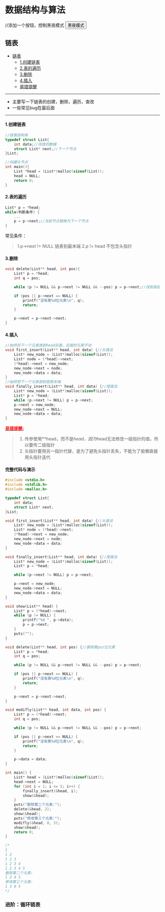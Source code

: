 # 数据结构与算法

//添加一个按钮，控制黑夜模式 
<button onclick="document.body.style.backgroundColor='#282c34'">黑夜模式</button>


## 链表
* [链表](#链表)
  * [1.创建链表](#1创建链表)
  * [2.表的遍历](#2表的遍历)
  * [3.删除](#3删除)
  * [4.插入](#4插入)
  * [易错提醒](#易错提醒)

***

* 主要写一下链表的创建，删除，遍历，查改
* 一些常见bug在最后面

***



#### 1.创建链表
```c
//链表结构体
typedef struct List{
    int data;//存放的数据
    struct List* next;//下一个节点
}List;

//创建头节点
int main(){
    List *head = (List*)malloc(sizeof(List));
    head = NULL;
    return 0;
}
```
#### 2.表的遍历
```c
List* p = *head;
while(判断条件) {
    ...
    p = p->next;//当前节点替换为下一个节点
}
```
常见条件：
> 1.p->next != NULL     链表到最末端
> 2.p != head           不包含头指针
#### 3.删除
```c
void delete(List** head, int pos){
    List* p = *head;
    int q = pos;

    while (p != NULL && p->next != NULL && --pos) p = p->next;//找到指定元素的上一个节点

    if (pos || p->next == NULL) {
        printf("没有第%d位元素\n", q);
        return;
    }

    p->next = p->next->next;
}
```
#### 4.插入
```c
//始终将下一个元素放到head后面，后面的元素不动
void first_insert(List** head, int data) {//头插法
    List* new_node = (List*)malloc(sizeof(List));
    List* node = (*head)->next;
    (*head)->next = new_node;
    new_node->next = node;
    new_node->data = data;
}
//始终把下一个元素放到链表末端
void finally_insert(List** head, int data) {//尾插法
    List* new_node = (List*)malloc(sizeof(List));
    List* p = *head;
    while (p->next != NULL) p = p->next;
    p->next = new_node;
    new_node->next = NULL;
    new_node->data = data;
}
```
**<u><font color = red>易错提醒:</font></u>**
> 1. 传参使用**head，而不是*head，因为*head无法修改一级指针的值，所以要传二级指针
> 2. 头指针要用另一指针代替，是为了避免头指针丢失，不能为了偷懒直接用头指针迭代

#### 完整代码与演示
```c
#include <stdio.h>
#include <stdlib.h>
#include <malloc.h>

typedef struct List{
    int data;
    struct List* next;
}List;

void first_insert(List** head, int data) {//头插法
    List* new_node = (List*)malloc(sizeof(List));
    List* node = (*head)->next;
    (*head)->next = new_node;
    new_node->next = node;
    new_node->data = data;
}

void finally_insert(List** head, int data) {//尾插法
    List* new_node = (List*)malloc(sizeof(List));
    List* p = *head;

    while (p->next != NULL) p = p->next;

    p->next = new_node;
    new_node->next = NULL;
    new_node->data = data;
}

void show(List** head) {
    List* p = (*head)->next;
    while (p != NULL) {
        printf("%d ", p->data);
        p = p->next;
    }
    puts("");
}

void delete(List** head, int pos) {//删除第pos位元素
    List* p = *head;
    int q = pos;

    while (p != NULL && p->next != NULL && --pos) p = p->next;

    if (pos || p->next == NULL) {
        printf("没有第%d位元素\n", q);
        return;
    }

    p->next = p->next->next;
}

void modifly(List** head, int data, int pos) {
    List* p = (*head)->next;
    int q = pos;

    while (p != NULL && p->next != NULL && --pos) p = p->next;

    if (pos || p->next == NULL) {
        printf("没有第%d位元素\n", q);
        return;
    }

    p->data = data;
}

int main() {
    List* head = (List*)malloc(sizeof(List));
    head->next = NULL;
    for (int i = 1; i <= 5; i++) {
        finally_insert(&head, i);
        show(&head);
    }
    puts("删除第二个元素:");
    delete(&head, 2);
    show(&head);
    puts("修改第三个元素:");
    modifly(&head, 0, 3);
    show(&head);
    return 0;
}

/*
1
1 2
1 2 3
1 2 3 4
1 2 3 4 5
删除第二个元素:
1 3 4 5
修改第三个元素:
1 3 0 5
*/
```

### 进阶：循环链表
